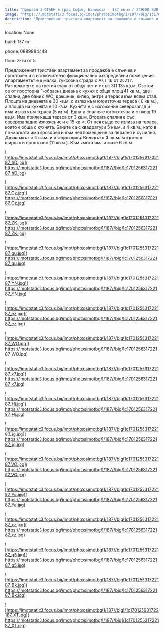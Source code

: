 ```yaml
---
title: "Продава 3-СТАЕН в град София, Банишора - 187 кв.м / 249000 EUR :: imot.bg Обява"
image: "https://imotstatic3.focus.bg/imot/photosimotbg/1/187//big/1c170125631722187_Sf.jpg"
description: "Предложеният тристаен апартамент за продажба е слънчев и просторен и с изключително функционално разпределени помещения. Апартаментът е в малка, луксозна сграда с АКТ 16 от 2021 г. Разположен е на третия етаж от общо пет и е със ЗП 135 кв.м. Състои се от просторна Г-образна дневна с кухня с обща площ 41 кв.м., две спални, две бани с WC, дрешник, килер, антре и тераси към всяка стая. Площта на дневната е 30 кв.м. с излаз към югоизточна тераса ( 8 кв.м.), а площта на кухнята е 10 кв.м. Кухнята е с изложение северозапад и има излаз към тераса (5 кв.м). Едната спалня е югоизточна и с площ 19 кв.м. Има прилежаща тераса от 3 кв.м. Втората спалня е със северозападно изложение и е 15 кв.м. От нея също се излиза на тераса, която е обща с кухнята. Баните са с квадратури 5 кв.м. и 4 кв.м., като в по-малката има прозорец и към нея помещение за пералня и сушилня. Дрешникът е 4 кв.м. и е с прозорец. Килерът е 3 кв.м. Антрето е широко и просторно (11 кв.м.). Към имота има и мазе 6 кв.м."
---
```


location: None

build: 187 m

phone: 0889984448

floor: 3-ти от 5

Предложеният тристаен апартамент за продажба е слънчев и просторен и с изключително функционално разпределени помещения. Апартаментът е в малка, луксозна сграда с АКТ 16 от 2021 г. Разположен е на третия етаж от общо пет и е със ЗП 135 кв.м. Състои се от просторна Г-образна дневна с кухня с обща площ 41 кв.м., две спални, две бани с WC, дрешник, килер, антре и тераси към всяка стая. Площта на дневната е 30 кв.м. с излаз към югоизточна тераса ( 8 кв.м.), а площта на кухнята е 10 кв.м. Кухнята е с изложение северозапад и има излаз към тераса (5 кв.м). Едната спалня е югоизточна и с площ 19 кв.м. Има прилежаща тераса от 3 кв.м. Втората спалня е със северозападно изложение и е 15 кв.м. От нея също се излиза на тераса, която е обща с кухнята. Баните са с квадратури 5 кв.м. и 4 кв.м., като в по-малката има прозорец и към нея помещение за пералня и сушилня. Дрешникът е 4 кв.м. и е с прозорец. Килерът е 3 кв.м. Антрето е широко и просторно (11 кв.м.). Към имота има и мазе 6 кв.м.


![https://imotstatic3.focus.bg/imot/photosimotbg/1/187//big/1c170125631722187_hD.jpg]( https://imotstatic3.focus.bg/imot/photosimotbg/1/187//big/1c170125631722187_hD.jpg)


![https://imotstatic3.focus.bg/imot/photosimotbg/1/187//big/1c170125631722187_Cz.jpg]( https://imotstatic3.focus.bg/imot/photosimotbg/1/187//big/1c170125631722187_Cz.jpg)


![https://imotstatic3.focus.bg/imot/photosimotbg/1/187//big/1c170125631722187_ZK.jpg]( https://imotstatic3.focus.bg/imot/photosimotbg/1/187//big/1c170125631722187_ZK.jpg)


![https://imotstatic3.focus.bg/imot/photosimotbg/1/187//big/1c170125631722187_gu.jpg]( https://imotstatic3.focus.bg/imot/photosimotbg/1/187//big/1c170125631722187_gu.jpg)


![https://imotstatic3.focus.bg/imot/photosimotbg/1/187//big/1c170125631722187_YN.jpg]( https://imotstatic3.focus.bg/imot/photosimotbg/1/187//big/1c170125631722187_YN.jpg)


![https://imotstatic3.focus.bg/imot/photosimotbg/1/187//big/1c170125631722187_ez.jpg]( https://imotstatic3.focus.bg/imot/photosimotbg/1/187//big/1c170125631722187_ez.jpg)


![https://imotstatic3.focus.bg/imot/photosimotbg/1/187//big/1c170125631722187_WO.jpg]( https://imotstatic3.focus.bg/imot/photosimotbg/1/187//big/1c170125631722187_WO.jpg)


![https://imotstatic3.focus.bg/imot/photosimotbg/1/187//big/1c170125631722187_x7.jpg]( https://imotstatic3.focus.bg/imot/photosimotbg/1/187//big/1c170125631722187_x7.jpg)


![https://imotstatic3.focus.bg/imot/photosimotbg/1/187//big/1c170125631722187_Hj.jpg]( https://imotstatic3.focus.bg/imot/photosimotbg/1/187//big/1c170125631722187_Hj.jpg)


![https://imotstatic3.focus.bg/imot/photosimotbg/1/187//big/1c170125631722187_jg.jpg]( https://imotstatic3.focus.bg/imot/photosimotbg/1/187//big/1c170125631722187_jg.jpg)


![https://imotstatic3.focus.bg/imot/photosimotbg/1/187//big/1c170125631722187_VO.jpg]( https://imotstatic3.focus.bg/imot/photosimotbg/1/187//big/1c170125631722187_VO.jpg)


![https://imotstatic3.focus.bg/imot/photosimotbg/1/187//big/1c170125631722187_Ya.jpg]( https://imotstatic3.focus.bg/imot/photosimotbg/1/187//big/1c170125631722187_Ya.jpg)


![https://imotstatic3.focus.bg/imot/photosimotbg/1/187//big/1c170125631722187_xz.jpg]( https://imotstatic3.focus.bg/imot/photosimotbg/1/187//big/1c170125631722187_xz.jpg)


![https://imotstatic3.focus.bg/imot/photosimotbg/1/187//big/1c170125631722187_g5.jpg]( https://imotstatic3.focus.bg/imot/photosimotbg/1/187//big/1c170125631722187_g5.jpg)


![https://imotstatic3.focus.bg/imot/photosimotbg/1/187//big/1c170125631722187_Bk.jpg]( https://imotstatic3.focus.bg/imot/photosimotbg/1/187//big/1c170125631722187_Bk.jpg)


![https://imotstatic3.focus.bg/imot/photosimotbg/1/187//big1/1c170125631722187_XT.jpg]( https://imotstatic3.focus.bg/imot/photosimotbg/1/187//big1/1c170125631722187_XT.jpg)


